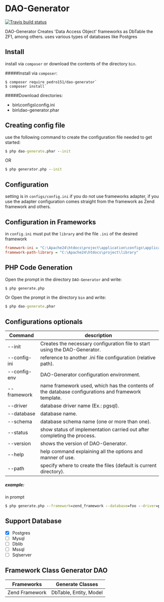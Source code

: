 # DAO-Generator

[![Travis build status](https://api.travis-ci.org/pedro151/DAO-Generator.svg?branch=master)](https://travis-ci.org/pedro151/DAO-Generator)

DAO-Generator Creates 'Data Access Object' frameworks as DbTable the ZF1, among others.
uses various types of databases like Postgres

Install
-------

install via `composer` or download the contents of the directory `bin`.

#####Install via `composer`:
```
$ composer require pedro151/dao-generator`
$ composer install`
```

#####Download directories:

- bin\configs\config.ini
- bin\dao-generator.phar


Creating config file
--------------------
use the following command to create the configuration file needed to get started:

```cmd
$ php dao-generate.phar --init
```
OR
```cmd
$ php generator.php --init
```

Configuration
-------------

setting is in `configs/config.ini` if you do not use frameworks adapter, if you use the adapter configuration comes straight from the framework as Zend framework and others.

Configuration in Frameworks
---------------------------

in `config.ini` must put the `library` and the file `.ini` of the desired framework

```ini
framework-ini = "C:\Apache24\htdocs\project\application\configs\application.ini"
framework-path-library = "C:\Apache24\htdocs\project\library"
```

PHP Code Generation
-------------------

Open the prompt in the directory `DAO-Generator` and write:

```cmd
$ php generate.php
```

Or Open the prompt in the directory `bin` and write:

```cmd
$ php dao-generate.phar
```

Configurations optionals
------------------------
| Command        | description       |
|----------------|------------------|
| --init         | Creates the necessary configuration file to start using the DAO-Generator. |
| --config-ini   | reference to another .ini file configuration (relative path). |
| --config-env   | DAO-Generator configuration environment. |
| --framework    | name framework used, which has the contents of the database configurations and framework template. |
| --driver       | database driver name (Ex.: pgsql). |
| --database     | database name. |
| --schema       | database schema name (one or more than one). |
| --status       | show status of implementation carried out after completing the process. |
| --version      | shows the version of DAO-Generator. |
| --help         | help command explaining all the options and manner of use. |
| --path         | specify where to create the files (default is current directory). |


##### example:

in prompt

```cmd
$ php generate.php --framework=zend_framework --database=foo --driver=pgsql --status
```

Support Database 
----------------

- [x] Postgres
- [ ] Mysql
- [ ] Dblib
- [ ] Mssql
- [ ] Sqlserver

Framework Class Generator DAO
-----------------------------

| Frameworks    | Generate Classes |
|---------------|--------------|
|Zend Framework | DbTable, Entity, Model  |

